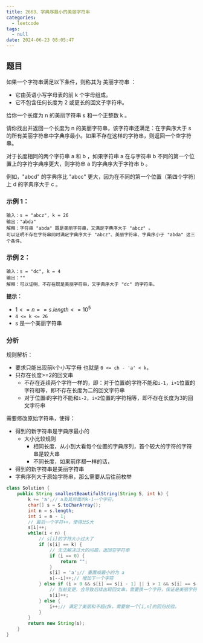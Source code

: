 ```yaml
---
title: 2663、字典序最小的美丽字符串
categories:
  - leetcode
tags:
  - null
date: 2024-06-23 08:05:47
---
```


## 题目
如果一个字符串满足以下条件，则称其为 美丽字符串 ：

- 它由英语小写字母表的前 k 个字母组成。
- 它不包含任何长度为 2 或更长的回文子字符串。

给你一个长度为 n 的美丽字符串 s 和一个正整数 k 。

请你找出并返回一个长度为 n 的美丽字符串，该字符串还满足：在字典序大于 s 的所有美丽字符串中字典序最小。如果不存在这样的字符串，则返回一个空字符串。

对于长度相同的两个字符串 a 和 b ，如果字符串 a 在与字符串 b 不同的第一个位置上的字符字典序更大，则字符串 a 的字典序大于字符串 b 。

例如，"abcd" 的字典序比 "abcc" 更大，因为在不同的第一个位置（第四个字符）上 d 的字典序大于 c 。
 

### 示例 1：
```
输入：s = "abcz", k = 26
输出："abda"
解释：字符串 "abda" 既是美丽字符串，又满足字典序大于 "abcz" 。
可以证明不存在字符串同时满足字典序大于 "abcz"、美丽字符串、字典序小于 "abda" 这三个条件。
```
### 示例 2：
```
输入：s = "dc", k = 4
输出：""
解释：可以证明，不存在既是美丽字符串，又字典序大于 "dc" 的字符串。
```

**提示：**

- $1 <= n == s.length <= 10^5$
- `4 <= k <= 26`
- s 是一个美丽字符串


### 分析

规则解析：
- 要求只能出现前k个小写字母 也就是 `0 <= ch - 'a' < k`，
- 只存在长度>=2的回文串
	- 不存在连续两个字符一样的，即：对于位置i的字符不能和`i-1`，`i+1`位置的字符相等，即不存在长度为二的回文字符串
	- 对于位置i的字符不能和`i-2`，`i+2`位置的字符相等，即不存在长度为3的回文字符串

需要修改原始字符串，使得：
- 得到的新字符串是字典序最小的
	- 大小比较规则
		- 相同长度，从小到大看每个位置的字典序列，首个较大的字符的字符串是较大串
		- 不同长度，如果前序都一样的话，
- 得到的新字符串是美丽字符串
- 字典序列大于原始字符串，那么需要从后往前枚举


```java
class Solution {
    public String smallestBeautifulString(String S, int k) {
        k += 'a';// a及其后面的k-1一个字符。
        char[] s = S.toCharArray();
        int n = s.length;
        int i = n - 1;
        // 最后一个字符++，使得比S大
        s[i]++;
        while(i < n) {
            // s[i]的字符大小过大了
            if (s[i] == k) {
                // 无法解决过大的问题，返回空字符串
                if (i == 0) {
                    return "";
                }
                s[i] = 'a';// 重置成最小的为 a
                s[--i]++;// 增加下一个字符
            } else if (i > 0 && s[i] == s[i - 1] || i > 1 && s[i] == s[i - 2]) {
                // 当前变更，会导致后续出现回文串，需要换一个字符，保证是美丽字符串
                s[i]++;
            } else {
                i++;// 满足了美丽和不超过k，需要做一个[i,n]的回归校验。
            }
        }
        return new String(s);
    }
}
```